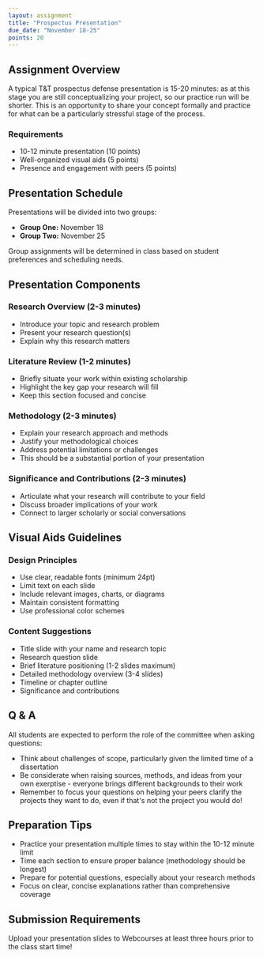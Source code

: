 ```yaml
---
layout: assignment
title: "Prospectus Presentation"
due_date: "November 18-25"
points: 20
---
```


## Assignment Overview

A typical T&T prospectus defense presentation is 15-20 minutes: as at this stage you are still conceptualizing your project, so our practice run will be shorter. This is an opportunity to share your concept formally and practice for what can be a particularly stressful stage of the process.

<div class="assignment-requirements">
<h3>Requirements</h3>
<ul>
<li>10-12 minute presentation (10 points)</li>
<li>Well-organized visual aids (5 points)</li>
<li>Presence and engagement with peers (5 points)</li>
</ul>
</div>

## Presentation Schedule

Presentations will be divided into two groups:

- **Group One:** November 18
- **Group Two:** November 25

Group assignments will be determined in class based on student preferences and scheduling needs.

## Presentation Components

### Research Overview (2-3 minutes)
- Introduce your topic and research problem
- Present your research question(s)
- Explain why this research matters

### Literature Review (1-2 minutes)
- Briefly situate your work within existing scholarship
- Highlight the key gap your research will fill
- Keep this section focused and concise

### Methodology (2-3 minutes)
- Explain your research approach and methods
- Justify your methodological choices
- Address potential limitations or challenges
- This should be a substantial portion of your presentation

### Significance and Contributions (2-3 minutes)
- Articulate what your research will contribute to your field
- Discuss broader implications of your work
- Connect to larger scholarly or social conversations

## Visual Aids Guidelines

### Design Principles
- Use clear, readable fonts (minimum 24pt)
- Limit text on each slide
- Include relevant images, charts, or diagrams
- Maintain consistent formatting
- Use professional color schemes

### Content Suggestions
- Title slide with your name and research topic
- Research question slide
- Brief literature positioning (1-2 slides maximum)
- Detailed methodology overview (3-4 slides)
- Timeline or chapter outline
- Significance and contributions

## Q & A

All students are expected to perform the role of the committee when asking questions:
- Think about challenges of scope, particularly given the limited time of a dissertation
- Be considerate when raising sources, methods, and ideas from your own exerptise - everyone brings different backgrounds to their work
- Remember to focus your questions on helping your peers clarify the projects they want to do, even if that's not the project you would do!

## Preparation Tips

- Practice your presentation multiple times to stay within the 10-12 minute limit
- Time each section to ensure proper balance (methodology should be longest)
- Prepare for potential questions, especially about your research methods
- Focus on clear, concise explanations rather than comprehensive coverage

## Submission Requirements

Upload your presentation slides to Webcourses at least three hours prior to the class start time!